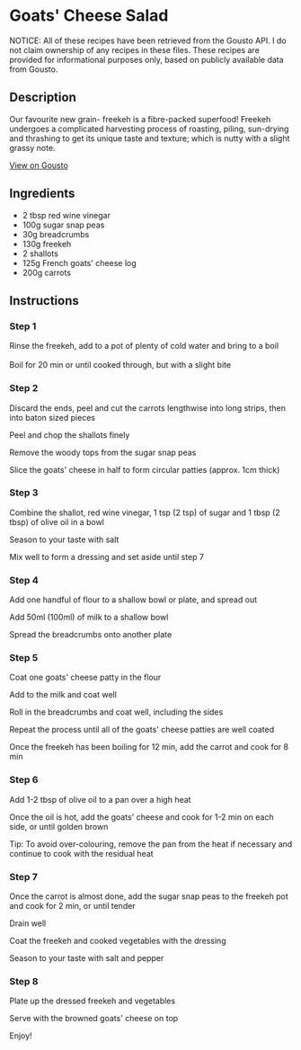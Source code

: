# Goats' Cheese Salad

NOTICE: All of these recipes have been retrieved from the Gousto API. I do not claim ownership of any recipes in these files. These recipes are provided for informational purposes only, based on publicly available data from Gousto.

## Description

Our favourite new grain- freekeh is a fibre-packed superfood! Freekeh undergoes a complicated harvesting process of roasting, piling, sun-drying and thrashing to get its unique taste and texture; which is nutty with a slight grassy note.

[View on Gousto](https://www.gousto.co.uk/recipes/cookbook/goats-cheese-salad)

## Ingredients

- 2 tbsp red wine vinegar
- 100g sugar snap peas
- 30g breadcrumbs
- 130g freekeh
- 2 shallots
- 125g French goats' cheese log 
- 200g carrots

## Instructions

### Step 1

Rinse the freekeh, add to a pot of plenty of cold water and bring to a boil<br /><br />Boil for 20 min or until cooked through, but with a slight bite

### Step 2

Discard the ends, peel and cut the carrots lengthwise into long strips, then into baton sized pieces 


Peel and chop the shallots finely


Remove the woody tops from the sugar snap peas


Slice the goats' cheese in half to form circular patties (approx. 1cm thick)

### Step 3

Combine the shallot, red wine vinegar, 1 tsp <span class="text-danger">(2 tsp)</span> of sugar and 1 tbsp <span class="text-danger">(2 tbsp)</span> of olive oil in a bowl


Season to your taste with salt


Mix well to form a dressing and set aside until step 7

### Step 4

Add one handful of flour to a shallow bowl or plate, and spread out


Add 50ml <span class="text-danger">(100ml)</span> of milk to a shallow bowl


Spread the breadcrumbs onto another plate

### Step 5

Coat one goats' cheese patty in the flour


Add to the milk and coat well


Roll in the breadcrumbs and coat well, including the sides


Repeat the process until all of the goats' cheese patties are well coated


Once the freekeh has been boiling for 12 min, add the carrot and cook for 8 min

### Step 6

Add 1-2 tbsp of olive oil to a pan over a high heat


Once the oil is hot, add the goats' cheese and cook for 1-2 min on each side, or until golden brown


Tip: To avoid over-colouring, remove the pan from the heat if necessary and continue to cook with the residual heat

### Step 7

Once the carrot is almost done, add the sugar snap peas to the freekeh pot and cook for 2 min, or until tender


Drain well


Coat the freekeh and cooked vegetables with the dressing


Season to your taste with salt and pepper

### Step 8

Plate up the dressed freekeh and vegetables


Serve with the browned goats' cheese on top


Enjoy!

